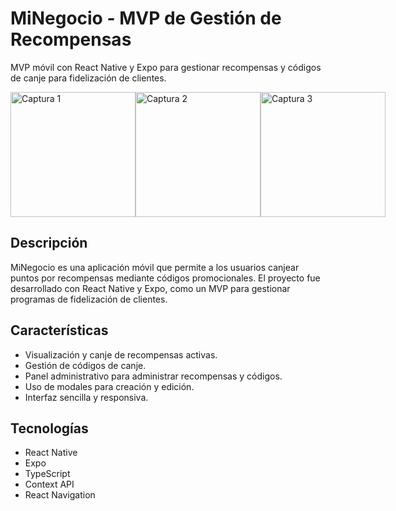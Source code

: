 

# MiNegocio - MVP de Gestión de Recompensas

MVP móvil con React Native y Expo para gestionar recompensas y códigos de canje para fidelización de clientes.

<div style="display: flex; justify-content: space-between;">
  <img src="https://github.com/user-attachments/assets/95c47e4a-1347-4860-9964-4e0e2f4f74ab" alt="Captura 1" width="200" />
  <img src="https://github.com/user-attachments/assets/2fea8e98-25ab-4953-b4b2-0fb77cd7af6b" alt="Captura 2" width="200" />
  <img src="https://github.com/user-attachments/assets/58faa4ea-3160-47da-9d28-daac557226d1" alt="Captura 3" width="200" />
</div>


## Descripción

MiNegocio es una aplicación móvil que permite a los usuarios canjear puntos por recompensas mediante códigos promocionales. El proyecto fue desarrollado con React Native y Expo, como un MVP para gestionar programas de fidelización de clientes.


## Características

- Visualización y canje de recompensas activas.
- Gestión de códigos de canje.
- Panel administrativo para administrar recompensas y códigos.
- Uso de modales para creación y edición.
- Interfaz sencilla y responsiva.


## Tecnologías

- React Native
- Expo
- TypeScript
- Context API
- React Navigation




